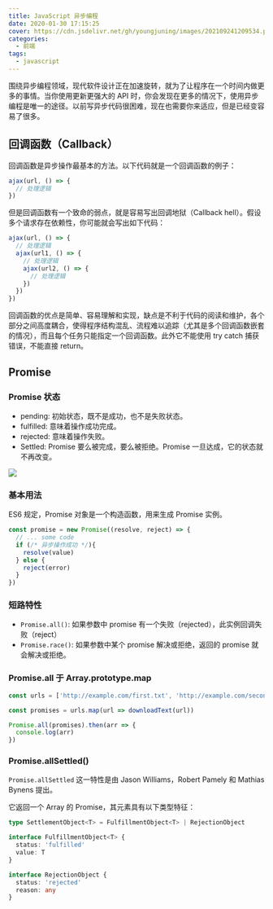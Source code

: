 ```yaml
---
title: JavaScript 异步编程
date: 2020-01-30 17:15:25
cover: https://cdn.jsdelivr.net/gh/youngjuning/images/202109241209534.png
categories:
  - 前端
tags:
  - javascript
---
```


围绕异步编程领域，现代软件设计正在加速旋转，就为了让程序在一个时间内做更多的事情。当你使用更新更强大的 API 时，你会发现在更多的情况下，使用异步编程是唯一的途径。以前写异步代码很困难，现在也需要你来适应，但是已经变容易了很多。

<!--more-->

## 回调函数（Callback）

回调函数是异步操作最基本的方法。以下代码就是一个回调函数的例子：

```js
ajax(url, () => {
  // 处理逻辑
})
```

但是回调函数有一个致命的弱点，就是容易写出回调地狱（Callback hell）。假设多个请求存在依赖性，你可能就会写出如下代码：

```js
ajax(url, () => {
  // 处理逻辑
  ajax(url1, () => {
    // 处理逻辑
    ajax(url2, () => {
      // 处理逻辑
    })
  })
})
```

回调函数的优点是简单、容易理解和实现，缺点是不利于代码的阅读和维护，各个部分之间高度耦合，使得程序结构混乱、流程难以追踪（尤其是多个回调函数嵌套的情况），而且每个任务只能指定一个回调函数。此外它不能使用 try catch 捕获错误，不能直接 return。

## Promise

### Promise 状态

- pending: 初始状态，既不是成功，也不是失败状态。
- fulfilled: 意味着操作成功完成。
- rejected: 意味着操作失败。
- Settled: Promise 要么被完成，要么被拒绝。Promise 一旦达成，它的状态就不再改变。

![](https://user-gold-cdn.xitu.io/2019/8/14/16c8d7189886fcc7?imageView2/0/w/1280/h/960/format/webp/ignore-error/1)

### 基本用法

ES6 规定，Promise 对象是一个构造函数，用来生成 Promise 实例。

```js
const promise = new Promise((resolve, reject) => {
  // ... some code
  if (/* 异步操作成功 */){
    resolve(value)
  } else {
    reject(error)
  }
})
```

### 短路特性

- `Promise.all()`: 如果参数中 promise 有一个失败（rejected），此实例回调失败（reject）
- `Promise.race()`: 如果参数中某个 promise 解决或拒绝，返回的 promise 就会解决或拒绝。

### Promise.all 于 Array.prototype.map

```js
const urls = ['http://example.com/first.txt', 'http://example.com/second.txt']

const promises = urls.map(url => downloadText(url))

Promise.all(promises).then(arr => {
  console.log(arr)
})
```

### Promise.allSettled()

`Promise.allSettled` 这一特性是由 Jason Williams，Robert Pamely 和 Mathias Bynens 提出。

它返回一个 Array 的 Promise，其元素具有以下类型特征：

```ts
type SettlementObject<T> = FulfillmentObject<T> | RejectionObject

interface FulfillmentObject<T> {
  status: 'fulfilled'
  value: T
}

interface RejectionObject {
  status: 'rejected'
  reason: any
}
```
